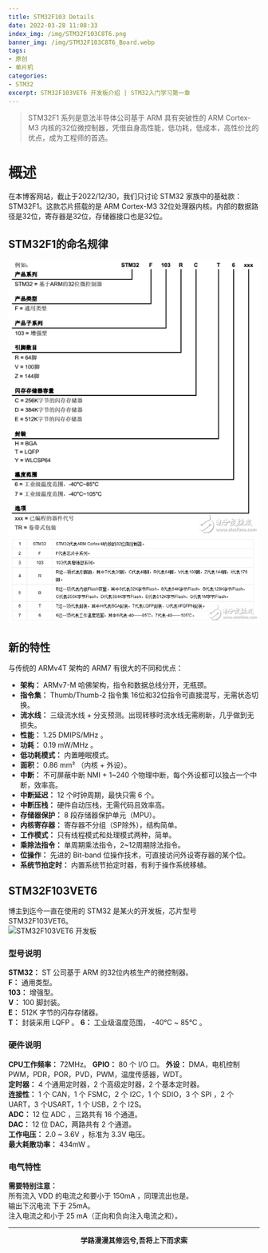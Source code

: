 ```yaml
---
title: STM32F103 Details
date: 2022-03-28 11:08:33
index_img: /img/STM32F103C8T6.png
banner_img: /img/STM32F103C8T6_Board.webp
tags:
- 原创
- 单片机
categories: 
- STM32
excerpt: STM32F103VET6 开发板介绍 | STM32入门学习第一章
---
```


> STM32F1 系列是意法半导体公司基于 ARM 具有突破性的 ARM Cortex-M3 内核的32位微控制器，凭借自身高性能，低功耗，低成本，高性价比的优点，成为工程师的首选。

# 概述

在本博客网站，截止于2022/12/30，我们只讨论 STM32 家族中的基础款： STM32F1。这款芯片搭载的是 ARM Cortex-M3 32位处理器内核。内部的数据路径是32位，寄存器是32位，存储器接口也是32位。

## STM32F1的命名规律

![STM32F1命名规则示意图](./STM32F103-Details/STM32%E5%91%BD%E5%90%8D%E8%A7%84%E5%88%99.png)  
![字母含义](./STM32F103-Details/STM32%E5%91%BD%E5%90%8D%E8%A7%84%E5%88%991.png)

## 新的特性

与传统的 ARMv4T 架构的 ARM7 有很大的不同和优点：

* **架构：** ARMv7-M 哈佛架构，指令和数据总线分开，无瓶颈。
* **指令集：** Thumb/Thumb-2 指令集 16位和32位指令可直接混写，无需状态切换。
* **流水线：** 三级流水线 + 分支预测。出现转移时流水线无需刷新，几乎做到无损失。
* **性能：** 1.25 DMIPS/MHz 。
* **功耗：** 0.19 mW/MHz 。
* **低功耗模式：** 内置睡眠模式。
* **面积：** 0.86 mm² （内核 + 外设）。
* **中断：** 不可屏蔽中断 NMI + 1~240 个物理中断，每个外设都可以独占一个中断，效率高。
* **中断延迟：** 12 个时钟周期，最快只需 6 个。
* **中断压栈：** 硬件自动压栈，无需代码且效率高。
* **存储器保护：** 8 段存储器保护单元（MPU）。
* **内核寄存器：** 寄存器不分组（SP除外），结构简单。
* **工作模式：** 只有线程模式和处理模式两种，简单。
* **乘除法指令：** 单周期乘法指令，2~12周期除法指令。
* **位操作：** 先进的 Bit-band 位操作技术，可直接访问外设寄存器的某个位。
* **系统节拍定时：** 内置系统节拍定时器，有利于操作系统移植。

## STM32F103VET6 

博主到迄今一直在使用的 STM32 是某火的开发板，芯片型号 STM32F103VET6。  
![STM32F103VET6 开发板]()

### 型号说明

**STM32：** ST 公司基于 ARM 的32位内核生产的微控制器。  
**F：** 通用类型。  
**103：** 增强型。  
**V：** 100 脚封装。  
**E：** 512K 字节的闪存存储器。  
**T：** 封装采用 LQFP 。
**6：** 工业级温度范围， -40℃ ~ 85℃ 。

### 硬件说明

**CPU工作频率：** 72MHz。 
**GPIO：** 80 个 I/O 口。
**外设：** DMA，电机控制 PWM，PDR，POR，PVD，PWM，温度传感器，WDT。  
**定时器：** 4 个通用定时器，2 个高级定时器，2 个基本定时器。  
**连接性：** 1 个 CAN，1 个 FSMC，2 个 I2C，1 个 SDIO，3 个 SPI ，2 个 UART，3 个USART，1 个 USB，2 个 I2S。  
**ADC：** 12 位 ADC ，三路共有 16 个通道。  
**DAC：** 12 位 DAC，两路共有 2 个通道。  
**工作电压：** 2.0 ~ 3.6V ，标准为 3.3V 电压。  
**最大耗散功率：** 434mW 。

### 电气特性

**需要特别注意：**  
所有流入 VDD 的电流之和要小于 150mA ，同理流出也是。  
输出下沉电流 下于 25mA。  
注入电流之和小于 25 mA（正向和负向注入电流之和）。




---
**<center>学路漫漫其修远兮,吾将上下而求索</center>**